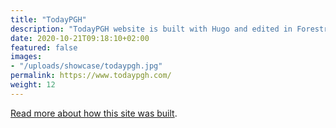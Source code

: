 ```yaml
---
title: "TodayPGH"
description: "TodayPGH website is built with Hugo and edited in Forestry"
date: 2020-10-21T09:18:10+02:00
featured: false
images:
- "/uploads/showcase/todaypgh.jpg"
permalink: https://www.todaypgh.com/
weight: 12
---
```


[Read more about how this site was built](https://amoscato.com/journal/on-building-todaypgh/).